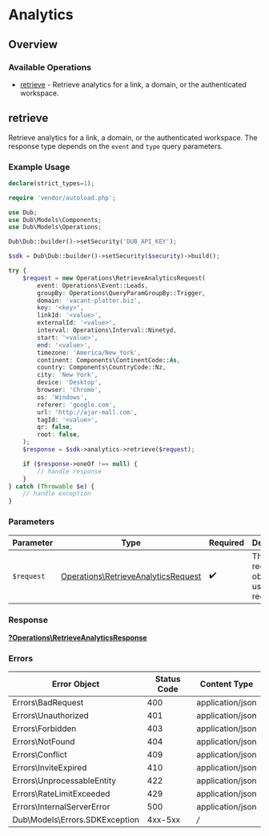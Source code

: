 # Analytics

## Overview

### Available Operations

* [retrieve](#retrieve) - Retrieve analytics for a link, a domain, or the authenticated workspace.

## retrieve

Retrieve analytics for a link, a domain, or the authenticated workspace. The response type depends on the `event` and `type` query parameters.

### Example Usage

```php
declare(strict_types=1);

require 'vendor/autoload.php';

use Dub;
use Dub\Models\Components;
use Dub\Models\Operations;

Dub\Dub::builder()->setSecurity('DUB_API_KEY');

$sdk = Dub\Dub::builder()->setSecurity($security)->build();

try {
    $request = new Operations\RetrieveAnalyticsRequest(
        event: Operations\Event::Leads,
        groupBy: Operations\QueryParamGroupBy::Trigger,
        domain: 'vacant-platter.biz',
        key: '<key>',
        linkId: '<value>',
        externalId: '<value>',
        interval: Operations\Interval::Ninetyd,
        start: '<value>',
        end: '<value>',
        timezone: 'America/New_York',
        continent: Components\ContinentCode::As,
        country: Components\CountryCode::Nz,
        city: 'New York',
        device: 'Desktop',
        browser: 'Chrome',
        os: 'Windows',
        referer: 'google.com',
        url: 'http://ajar-mall.com',
        tagId: '<value>',
        qr: false,
        root: false,
    );
    $response = $sdk->analytics->retrieve($request);

    if ($response->oneOf !== null) {
        // handle response
    }
} catch (Throwable $e) {
    // handle exception
}
```

### Parameters

| Parameter                                                                                  | Type                                                                                       | Required                                                                                   | Description                                                                                |
| ------------------------------------------------------------------------------------------ | ------------------------------------------------------------------------------------------ | ------------------------------------------------------------------------------------------ | ------------------------------------------------------------------------------------------ |
| `$request`                                                                                 | [Operations\RetrieveAnalyticsRequest](../../Models/Operations/RetrieveAnalyticsRequest.md) | :heavy_check_mark:                                                                         | The request object to use for the request.                                                 |

### Response

**[?Operations\RetrieveAnalyticsResponse](../../Models/Operations/RetrieveAnalyticsResponse.md)**

### Errors

| Error Object                   | Status Code                    | Content Type                   |
| ------------------------------ | ------------------------------ | ------------------------------ |
| Errors\BadRequest              | 400                            | application/json               |
| Errors\Unauthorized            | 401                            | application/json               |
| Errors\Forbidden               | 403                            | application/json               |
| Errors\NotFound                | 404                            | application/json               |
| Errors\Conflict                | 409                            | application/json               |
| Errors\InviteExpired           | 410                            | application/json               |
| Errors\UnprocessableEntity     | 422                            | application/json               |
| Errors\RateLimitExceeded       | 429                            | application/json               |
| Errors\InternalServerError     | 500                            | application/json               |
| Dub\Models\Errors.SDKException | 4xx-5xx                        | */*                            |
